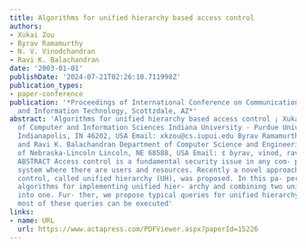 ```yaml
---
title: Algorithms for unified hierarchy based access control
authors:
- Xukai Zou
- Byrav Ramamurthy
- N. V. Vinodchandran
- Ravi K. Balachandran
date: '2003-01-01'
publishDate: '2024-07-21T02:26:10.711998Z'
publication_types:
- paper-conference
publication: '*Proceedings of International Conference on Communications, Internet,
  and Information Technology, Scottzdale, AZ*'
abstract: 'Algorithms for unified hierarchy based access control ¡ Xukai Zou Department
  of Computer and Information Sciences Indiana University - Purdue University Indianapolis
  Indianapolis, IN 46202, USA Email: xkzou@cs.iupui.edu Byrav Ramamurthy, NV Vinodchandran,
  and Ravi K. Balachandran Department of Computer Science and Engineering University
  of Nebraska-Lincoln Lincoln, NE 68588, USA Email: ¢ byrav, vinod, ravib£ @csce.unl.edu
  ABSTRACT Access control is a fundamental security issue in any com- puter or communication
  system where there are users and resources. Recently a novel approach for access
  control, called unified hierarchy (UH), was proposed. In this pa- per, we present
  algorithms for implementing unified hier- archy and combining two unified hierarchies
  into one. Fur- ther, we propose typical queries for unified hierarchy and show that
  most of these queries can be executed'
links:
- name: URL
  url: https://www.actapress.com/PDFViewer.aspx?paperId=15226
---
```


